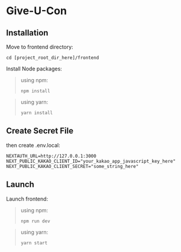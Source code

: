 # Give-U-Con


## Installation

Move to frontend directory:

```
cd [project_root_dir_here]/frontend
```

Install Node packages:

> using npm: 
> ```
> npm install
> ```

> using yarn: 
> ```
> yarn install
> ```


## Create Secret File

then create .env.local:

```
NEXTAUTH_URL=http://127.0.0.1:3000
NEXT_PUBLIC_KAKAO_CLIENT_ID="your_kakao_app_javascript_key_here"
NEXT_PUBLIC_KAKAO_CLIENT_SECRET="some_string_here"
```


## Launch

Launch frontend:

> using npm: 
> ```
> npm run dev
> ```

> using yarn: 
> ```
> yarn start
> ```
